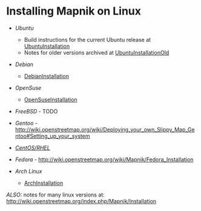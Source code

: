 <!-- Name: LinuxInstallation -->
<!-- Version: 13 -->
<!-- Last-Modified: 2010/10/27 19:43:31 -->
<!-- Author: ajashton -->
# Installing Mapnik on Linux

* *Ubuntu*
    * Build instructions for the current Ubuntu release at [UbuntuInstallation](https://github.com/mapnik/mapnik/wiki/UbuntuInstallation)
    * Notes for older versions archived at [UbuntuInstallationOld](https://github.com/mapnik/mapnik/wiki/UbuntuInstallationOld)

* *Debian*
    * [DebianInstallation](https://github.com/mapnik/mapnik/wiki/DebianInstallation)

* *OpenSuse*
    * [OpenSuseInstallation](https://github.com/mapnik/mapnik/wiki/OpenSuseInstallation)

* *FreeBSD* - TODO

* *Gentoo* - <http://wiki.openstreetmap.org/wiki/Deploying_your_own_Slippy_Map_Gentoo#Setting_up_your_system>

* *[CentOS/RHEL](https://github.com/mapnik/mapnik/wiki/CentOS_RHEL)*

* *Fedora* - <http://wiki.openstreetmap.org/wiki/Mapnik/Fedora_Installation>

* *Arch Linux*
    * [ArchInstallation](https://github.com/mapnik/mapnik/wiki/ArchInstallation)

*ALSO:* notes for many linux versions at: <http://wiki.openstreetmap.org/index.php/Mapnik/Installation>
